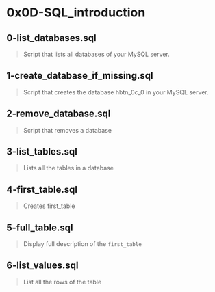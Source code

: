 # 0x0D-SQL_introduction 

## 0-list_databases.sql
> Script that lists all databases of your MySQL server.

## 1-create_database_if_missing.sql
> Script that creates the database hbtn_0c_0 in your MySQL server.

## 2-remove_database.sql
> Script that removes a database

## 3-list_tables.sql
> Lists all the tables in a database

## 4-first_table.sql
> Creates first_table

## 5-full_table.sql
> Display full description of the `first_table`

## 6-list_values.sql
> List all the rows of the table
